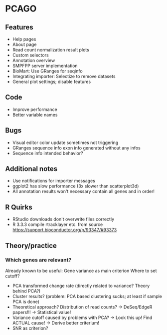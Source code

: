 # PCAGO

## Features

* Help pages
* About page
* Read count normalization result plots
* Custom selectors
* Annotation overview
* SMPFPP server implementation
* BioMart: Use GRanges for seqinfo
* Integrating importer: Selectize to remove datasets
* General plot settings; disable features

## Code

* Improve performance
* Better variable names

## Bugs

* Visual editor color update sometimes not triggering
* GRanges sequence info exon info generated without any infos
* Sequence info intended behavior?

## Additional notes

* Use notifications for importer messages
* ggplot2 has slow performance (3x slower than scatterplot3d)
* All annotation results won't necessary contain all genes and in order!

## R Quirks

* RStudio downloads don't overwrite files correctly
* R 3.3.3 compile rtracklayer etc. from source https://support.bioconductor.org/p/93347/#93373

## Theory/practice

### Which genes are relevant?

Already known to be useful: Gene variance as main criterion
Where to set cutoff?

* PCA transformed change rate (directly related to variance? Theory behind PCA?)
* Cluster results? (problem: PCA based clustering sucks; at least if sample PCA is done)
* Theoretical approach? Distribution of read counts? -> DeSeq/EdgeR papers!!! -> Statistical value!
* Variance cutoff caused by problems with PCA? -> Look this up! Find ACTUAL cause! -> Derive better criterium!
* SNR as criterion?
